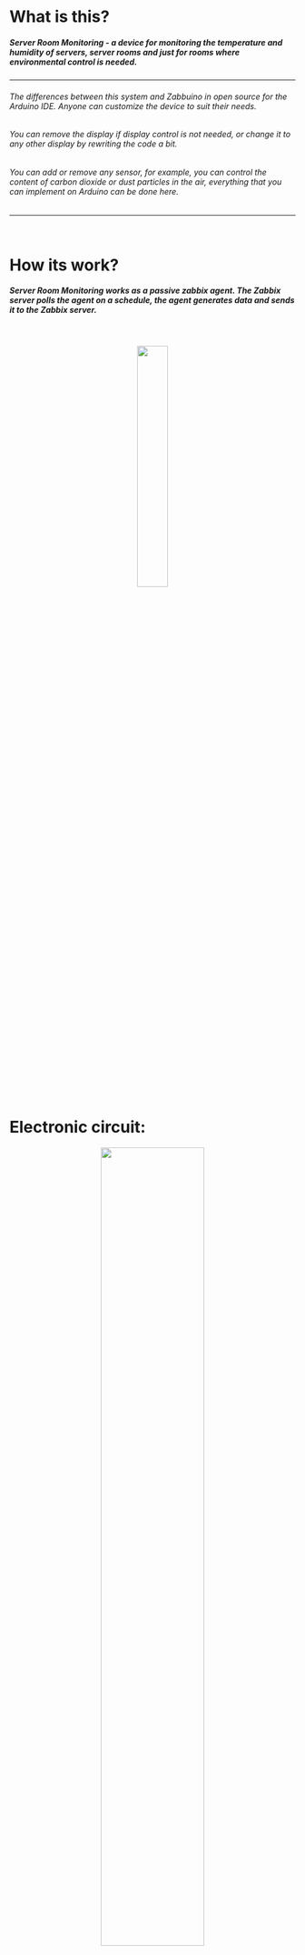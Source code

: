# What is this?
##### Server Room Monitoring - a device for monitoring the temperature and humidity of servers, server rooms and just for rooms where environmental control is needed.


------------
###### The differences between this system and Zabbuino in open source for the Arduino IDE. Anyone can customize the device to suit their needs. 
###### You can remove the display if display control is not needed, or change it to any other display by rewriting the code a bit. 
###### You can add or remove any sensor, for example, you can control the content of carbon dioxide or dust particles in the air, everything that you can implement on Arduino can be done here.
------------

<br>

# How its work?
##### Server Room Monitoring works as a passive zabbix agent. The Zabbix server polls the agent on a schedule, the agent generates data and sends it to the Zabbix server.





<br>


<p align="center" width="100%">
<img align="center" width="33%" src="img/diagram.png"> 
</p>

<br>

# Electronic circuit:

<p align="center" width="100%">
<img align="center" width="60%" src="img/circuit.png">
</p>

<br>

# Components that I used:

- [ARDUINO UNO R3]() - BASE
- [ETHERNET SHIELD W5100]() - EXTEND SHIELD FOR ARDUINO
- [SHT31]() - TEMPERATURE AND HUMIDITY SENSOR
- [DS18B20]() - TEMPERATURE SENSOR
- [LCD 1602 I2C]() - DYSPLAY
- [RESISTOR 4.7K]() - PULL-UP RESISTOR
- [D6MG DIN RAIL MOUNTING ENCLOSURE]() - BOX FOR ARDUINO
- [RJ45 CAT5 DUAL PORT SURFACE MOUNT BOX]() - BOX FOR SENSORS


<br>


# Libraries that I used:

- [SPI]()
- [Ethernet]()
- [OneWire]()
- [DallasTemperature]()
- [LiquidCrystal_I2C]()
- [Wire]()
- [SHT31]()
- [GyverTimer]()


<br>


# System Settings:
```cpp
#define LCD_ADDRESS 0x3F          // i2c LCD address
#define LCD_H 16                  // number of horizontal cells
#define LCD_V 2                   // number of vertical cells
#define SHT31_ADDRESS 0x44        // i2c address of SHT3X
#define ONE_WIRE_BUS 2            // Pin Onewire (DT18B20) bus
#define TEMPERATURE_PRECISION 10  // DT18B20 temperature conversion accuracy
#define MAX_COMMAND_LENGTH 32     // Maximum Zabbix command length
#define MEASUREMENTDELTA 10000    // Sensor polling interval
#define LCDINTERVAL 5000          // Display refresh interval
```


------------
###### You'll need a scanner i2c to find the display and sht31 addresses
------------

<br>

```cpp
// OneWire sensor address array(you need to change the address to yours)
DeviceAddress addrsensdt[] = {
  { 0x00, 0x00, 0x00, 0x00, 0x00, 0x00, 0x00, 0x00 },	  // Must be emty (0x00)
  { 0x28, 0x66, 0x66, 0x83, 0x18, 0x20, 0x01, 0x43 },	  // Address of the first sensor
  { 0x28, 0xC0, 0x69, 0x8C, 0x18, 0x20, 0x01, 0x58 },	  // Address of the second sensor
  { 0x28, 0x2C, 0xBA, 0xC3, 0x18, 0x20, 0x01, 0x66 },	  // Address of the third sensor
  { 0x28, 0x09, 0x0F, 0xA9, 0x18, 0x20, 0x01, 0x2D },	  // Address of the fourth sensor
  { 0x28, 0x7E, 0x30, 0x83, 0x18, 0x20, 0x01, 0xB0 },	  // Address of the fifth sensor
};
```


------------
###### You'll need scanner onewire to find ds18b20 addresses 
------------

<br>

# Zabbix Agent Settings:
```cpp
String ItemKey = "GetData"      //Item key of zabbix host
```
------------
###### Read more about item key [here](https://www.zabbix.com/documentation/current/en/manual/config/items/item)
------------

<br>

# Network Settings:
```cpp
byte mac[] = { 0x00, 0x00, 0x00, 0x00, 0x00, 0x00 };  // Important! Change MAC address!
                                                      // MAC address must be unique on your local network.
IPAddress ip(192, 168, 0, 100);                       // Change IP address if you need.
IPAddress gateway(192, 168, 0, 1);                    // Change GW if you need.
IPAddress subnet(255, 255, 255, 0);                   // Change MASK if you need.
EthernetServer server(10050);                         // Change port if you need.
```

<br>

# Zabbix Server Settings:
------------
###### This is an example setup, if you want to rename host or element, key etc differently you can do that.
------------

1) Create [host](https://www.zabbix.com/documentation/current/en/manual/config/hosts/host) with parameters:

  - Name: Server Room Monitoring
  - Interface: 
    - Type: Agent
    - IP: IP address Server Room Monitoring

2) Create [item](https://www.zabbix.com/documentation/current/en/manual/config/items/item) with parameters:

  - Name: "Data"
  - Type: "Zabbix agent"
  - Key: "GetData"
  - Type of information: "text"
  - Update interval: 10m

##### Ok, now you can turn on the device and get data from Server Room Monitoring. The data of all sensor will come in a text format with a "," delimiter.

------------
###### Example data string: 23,24,25,26,24,25,46.
###### The first parameter is the temperature with SHT31.
###### The second - the first DS18B20 and so on.
###### The last parameter is humidity from the SHT31 sensor.
###### Dependent item and regular expressions are used to separate the parameters and pass each parameter to an individual item.
------------

<br>

3) Create [dependents items](https://www.zabbix.com/documentation/current/en/manual/config/items/itemtypes/dependent_items) with parameters:

  - Item#1:
    - Name: 'Air humidity in server room'
    - Type: 'DEPENDENT'
    - Key: 'humidity'
    - Delay: '0'
    - Units: '%'
    - Description: 'Data from sensor SHT3X'

  - Preprocessing:
    - Type: REGEX
    - Parameters: '(\d+),(\d+),(\d+),(\d+),(\d+),(\d+),(\d+)' '\7'


  - Item#2:
    - Name: 'Air temperature in server room'
    - Type: 'DEPENDENT'
    - Key: 'temperature.0'
    - Delay: '0'
    - Units: 'C'
    - Description: 'Data from sensor SHT3X'

  - Preprocessing:
    - Type: REGEX
    - Parameters: '(\d+),(\d+),(\d+),(\d+),(\d+),(\d+),(\d+)' '\1'

  - Item#3:
    - Name: 'Air temperature in server room'
    - Type: 'DEPENDENT'
    - Key: 'temperature.1'
    - Delay: '0'
    - Units: 'C'
    - Description: 'Data from sensor DS18B20'

  - Preprocessing:
    - Type: REGEX
    - Parameters: '(\d+),(\d+),(\d+),(\d+),(\d+),(\d+),(\d+)' '\2'
  
##### And so on

------------
###### You can see [my template](../Server Room Monitoring.yaml) to understand it.
------------
